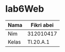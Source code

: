 # lab6Web

| Nama  | Fikri abei |
|-------|------------|
| Nim   | 312010417  |
| Kelas | TI.20.A.1  | 